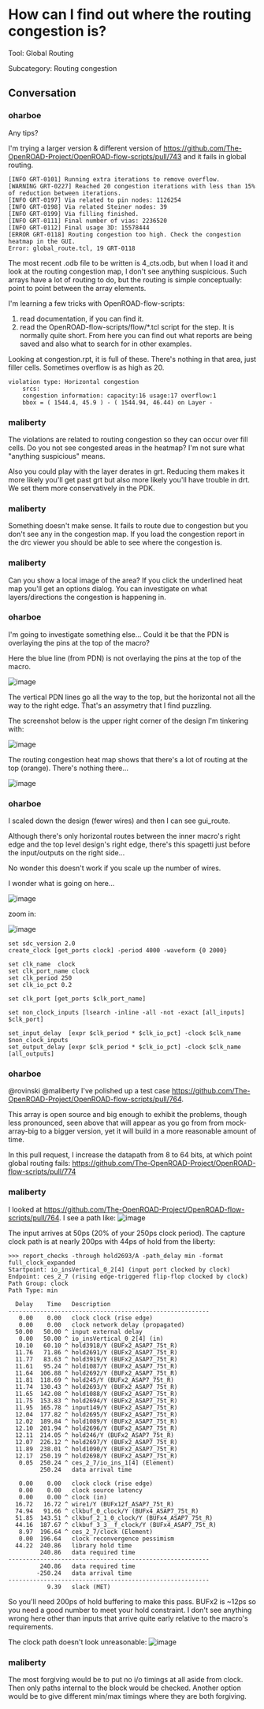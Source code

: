 # How can I find out where the routing congestion is?

Tool: Global Routing

Subcategory: Routing congestion

## Conversation

### oharboe
Any tips?

I'm trying a larger version & different version of https://github.com/The-OpenROAD-Project/OpenROAD-flow-scripts/pull/743 and it fails in global routing.

```
[INFO GRT-0101] Running extra iterations to remove overflow.
[WARNING GRT-0227] Reached 20 congestion iterations with less than 15% of reduction between iterations.
[INFO GRT-0197] Via related to pin nodes: 1126254
[INFO GRT-0198] Via related Steiner nodes: 39
[INFO GRT-0199] Via filling finished.
[INFO GRT-0111] Final number of vias: 2236520
[INFO GRT-0112] Final usage 3D: 15578444
[ERROR GRT-0118] Routing congestion too high. Check the congestion heatmap in the GUI.
Error: global_route.tcl, 19 GRT-0118
```

The most recent .odb file to be written is 4_cts.odb, but when I load it and look at the routing congestion map, I don't see anything suspicious. Such arrays have a lot of routing to do, but the routing is simple conceptually: point to point between the array elements.

I'm learning a few tricks with OpenROAD-flow-scripts:

1. read documentation, if you can find it.
2. read the OpenROAD-flow-scripts/flow/*.tcl script for the step. It is normally quite short. From here you can find out what reports are being saved and also what to search for in other examples.


Looking at congestion.rpt, it is full of these. There's nothing in that area, just filler cells. Sometimes overflow is as high as 20.

```
violation type: Horizontal congestion
	srcs: 
	congestion information: capacity:16 usage:17 overflow:1
	bbox = ( 1544.4, 45.9 ) - ( 1544.94, 46.44) on Layer -
```



### maliberty
The violations are related to routing congestion so they can occur over fill cells.  Do you not see congested areas in the heatmap?  I'm not sure what "anything suspicious" means.

Also you could play with the layer derates in grt.  Reducing them makes it more likely you'll get past grt but also more likely you'll have trouble in drt.  We set them more conservatively in the PDK.

### maliberty
Something doesn't make sense.  It fails to route due to congestion but you don't see any in the congestion map.  If you load the congestion report in the drc viewer you should be able to see where the congestion is.

### maliberty
Can you show a local image of the area?  If you click the underlined heat map you'll get an options dialog.  You can investigate on what layers/directions the congestion is happening in.

### oharboe
I'm going to investigate something else... Could it be that the PDN is overlaying the pins at the top of the macro?

Here the blue line (from PDN) is not overlaying the pins at the top of the macro.

![image](https://user-images.githubusercontent.com/2798822/212607947-ac115c6b-dec6-47e2-87f1-17f8da092f63.png)

The vertical PDN lines go all the way to the top, but the horizontal not all the way to the right edge. That's an assymetry that I find puzzling.

The screenshot below is the upper right corner of the design I'm tinkering with:

![image](https://user-images.githubusercontent.com/2798822/212608610-bb1d7d24-7eb3-4d7f-9a1d-6815b7689330.png)

The routing congestion heat map shows that there's a lot of routing at the top (orange). There's nothing there...

![image](https://user-images.githubusercontent.com/2798822/212611152-9861946b-337e-43cb-9153-671785c873a8.png)



### oharboe
I scaled down the design (fewer wires) and then I can see gui_route.

Although there's only horizontal routes between the inner macro's right edge and the top level design's right edge, there's this spagetti just before the input/outputs on the right side...

No wonder this doesn't work if you scale up the number of wires.

I wonder what is going on here...


![image](https://user-images.githubusercontent.com/2798822/212673682-743d7cf8-fe27-435a-9982-f709a7e6ef42.png)

zoom in:


![image](https://user-images.githubusercontent.com/2798822/212674518-062cec9c-ab11-4eeb-92d1-2902cbd6419a.png)




```
set sdc_version 2.0
create_clock [get_ports clock] -period 4000 -waveform {0 2000}

set clk_name  clock
set clk_port_name clock
set clk_period 250
set clk_io_pct 0.2

set clk_port [get_ports $clk_port_name]

set non_clock_inputs [lsearch -inline -all -not -exact [all_inputs] $clk_port]

set_input_delay  [expr $clk_period * $clk_io_pct] -clock $clk_name $non_clock_inputs
set_output_delay [expr $clk_period * $clk_io_pct] -clock $clk_name [all_outputs]

```

### oharboe
@rovinski @maliberty  I've polished up a test case https://github.com/The-OpenROAD-Project/OpenROAD-flow-scripts/pull/764. 

This array is open source and big enough to exhibit the problems, though less pronounced, seen above that will appear as you go from from mock-array-big to a bigger version, yet it will build in a more reasonable amount of time.

In this pull request, I increase the datapath from 8 to 64 bits, at which point global routing fails: https://github.com/The-OpenROAD-Project/OpenROAD-flow-scripts/pull/774




### maliberty
I looked at https://github.com/The-OpenROAD-Project/OpenROAD-flow-scripts/pull/764.  I see a path like:
![image](https://user-images.githubusercontent.com/761514/212960378-5042926e-b92f-4ea5-8493-1424c25f7294.png)

The input arrives at 50ps (20% of your 250ps clock period).   The capture clock path is at nearly 200ps with 44ps of hold from the liberty:
```
>>> report_checks -through hold2693/A -path_delay min -format full_clock_expanded
Startpoint: io_insVertical_0_2[4] (input port clocked by clock)
Endpoint: ces_2_7 (rising edge-triggered flip-flop clocked by clock)
Path Group: clock
Path Type: min

  Delay    Time   Description
---------------------------------------------------------
   0.00    0.00   clock clock (rise edge)
   0.00    0.00   clock network delay (propagated)
  50.00   50.00 ^ input external delay
   0.00   50.00 ^ io_insVertical_0_2[4] (in)
  10.10   60.10 ^ hold3918/Y (BUFx2_ASAP7_75t_R)
  11.76   71.86 ^ hold2691/Y (BUFx2_ASAP7_75t_R)
  11.77   83.63 ^ hold3919/Y (BUFx2_ASAP7_75t_R)
  11.61   95.24 ^ hold1087/Y (BUFx2_ASAP7_75t_R)
  11.64  106.88 ^ hold2692/Y (BUFx2_ASAP7_75t_R)
  11.81  118.69 ^ hold245/Y (BUFx2_ASAP7_75t_R)
  11.74  130.43 ^ hold2693/Y (BUFx2_ASAP7_75t_R)
  11.65  142.08 ^ hold1088/Y (BUFx2_ASAP7_75t_R)
  11.75  153.83 ^ hold2694/Y (BUFx2_ASAP7_75t_R)
  11.95  165.78 ^ input149/Y (BUFx2_ASAP7_75t_R)
  12.04  177.82 ^ hold2695/Y (BUFx2_ASAP7_75t_R)
  12.02  189.84 ^ hold1089/Y (BUFx2_ASAP7_75t_R)
  12.10  201.94 ^ hold2696/Y (BUFx2_ASAP7_75t_R)
  12.11  214.05 ^ hold246/Y (BUFx2_ASAP7_75t_R)
  12.07  226.12 ^ hold2697/Y (BUFx2_ASAP7_75t_R)
  11.89  238.01 ^ hold1090/Y (BUFx2_ASAP7_75t_R)
  12.17  250.19 ^ hold2698/Y (BUFx2_ASAP7_75t_R)
   0.05  250.24 ^ ces_2_7/io_ins_1[4] (Element)
         250.24   data arrival time

   0.00    0.00   clock clock (rise edge)
   0.00    0.00   clock source latency
   0.00    0.00 ^ clock (in)
  16.72   16.72 ^ wire1/Y (BUFx12f_ASAP7_75t_R)
  74.94   91.66 ^ clkbuf_0_clock/Y (BUFx4_ASAP7_75t_R)
  51.85  143.51 ^ clkbuf_2_1_0_clock/Y (BUFx4_ASAP7_75t_R)
  44.16  187.67 ^ clkbuf_3_3__f_clock/Y (BUFx4_ASAP7_75t_R)
   8.97  196.64 ^ ces_2_7/clock (Element)
   0.00  196.64   clock reconvergence pessimism
  44.22  240.86   library hold time
         240.86   data required time
---------------------------------------------------------
         240.86   data required time
        -250.24   data arrival time
---------------------------------------------------------
           9.39   slack (MET)
```

So you'll need 200ps of hold buffering to make this pass.  BUFx2 is ~12ps so you need a good number to meet your hold constraint.  I don't see anything wrong here other than inputs that arrive quite early relative to the macro's requirements.

The clock path doesn't look unreasonable:
![image](https://user-images.githubusercontent.com/761514/212962157-a2e3bc6e-911d-4243-a648-39f7e10343d2.png)


### maliberty
The most forgiving would be to put no i/o timings at all aside from clock.  Then only paths internal to the block would be checked.  Another option would be to give different min/max timings where they are both forgiving.

